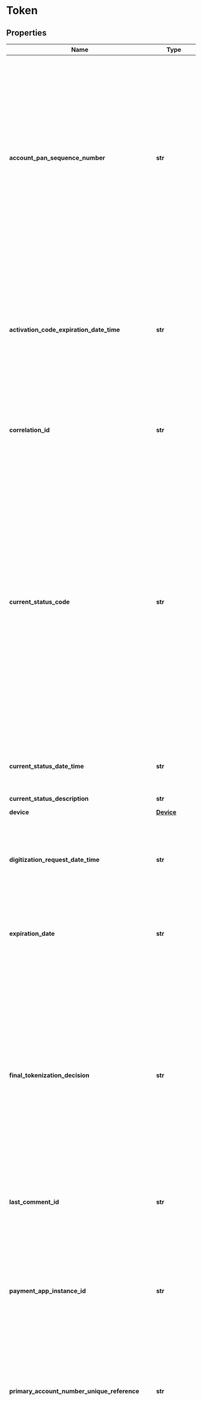# Token


## Properties

Name | Type | Description | Notes
------------ | ------------- | ------------- | -------------
**account_pan_sequence_number** | **str** | The Account PAN Sequence Number associated with a specific token, as provided to MDES previously by the issuer. It may be used to distinguish between multiple cardholders for a single Account PAN, to represent an issuance number of a specific card, or to distinguish between different card products, such as debit or credit, that share the same Account PAN. Conditional field, present when successfully assigned. Supported values - 00 to 99. | [optional] 
**activation_code_expiration_date_time** | **str** | Date and time when an Activation Code will expire. Conditional field, not present for CoF tokens, and only present when an Activation Code has been generated and activation has not yet occurred. The date and time may be in the future or past. string in ISO 8601 format ? YYYY-MM-DDThh:mm:ssTZD . | [optional] 
**correlation_id** | **str** | Value linking pre-digitization messages generated during provisioning. Conditional field, not present for CoF tokens. | [optional] 
**current_status_code** | **str** | Current status of the Token. Valid values:&lt;br&gt; \&quot;U\&quot; - Unmapped. The token has not yet been linked to the Account PAN. The process of tokenization is ?In Progress.&#39;&lt;br&gt; \&quot;A\&quot; - Active. The token is linked to the Account PAN and may initiate new transactions to be authorized.&lt;br&gt; \&quot;S\&quot; - Suspended. The token is linked to the Account PAN but may not perform transactions at the request of one or more suspenders.&lt;br&gt; \&quot;D\&quot; - Deleted. The token is logically deleted but is still linked to the Account PAN for the purposes of post-authorization transaction processing. | [optional] 
**current_status_date_time** | **str** | Date and time the status was updated.  string, ISO 8601 format ? YYYY-MM-DDThh:mm:ssTZD . | [optional] 
**current_status_description** | **str** | Description of the current status. | [optional] 
**device** | [**Device**](Device.md) |  | [optional] 
**digitization_request_date_time** | **str** | Date and time of the initial request for digitization of the Account PAN for this token. Conditional field, not present for CoF tokens. string, in ISO 8601 format ? YYYY-MM-DDThh:mm:ssTZD . | [optional] 
**expiration_date** | **str** | Expiration date of token. Conditional field, present once the token has been designated for the digitization. Four digit string. Format \&quot;mmyy\&quot;. | [optional] 
**final_tokenization_decision** | **str** | Final decision related to the digitization of the Account PAN for this token. Valid values:&lt;br /&gt;    \&quot;D\&quot; - Digitization was declined&lt;br /&gt;    \&quot;A\&quot; - Digitization was approved&lt;br /&gt;    \&quot;R\&quot; - Digitization was approved but required authentication prior to activation.&lt;br /&gt;Conditional field, not present for CoF tokens.&lt;br&gt;&lt;br&gt;_Note:_this information is currently subject to archival processes and will be present for only 1 year following digitization. | [optional] 
**last_comment_id** | **str** | Identifier of the last comment associated with the token. | [optional] 
**payment_app_instance_id** | **str** | Identifier of the Payment App instance within a device that will be provisioned with a token.&lt;br&gt;&lt;br&gt;_Note:_ This may contain the identifier of the Secure Element or a mobile device for some programs. Optional, not present for CoF tokens, and only present when supplied by the Payment App Provider. | [optional] 
**primary_account_number_unique_reference** | **str** | Unique reference to the Account PAN originally digitized. Conditional field, present when successfully assigned. | [optional] 
**provisioning_status_code** | **str** | Current provisioning status of the token. Valid values:&lt;br /&gt;    \&quot;P\&quot; - Token being prepared&lt;br /&gt;    \&quot;T\&quot; - Awaiting cardholder acceptance of Terms and Conditions&lt;br /&gt;    \&quot;D\&quot; - Token being delivered to Wallet Provider or Device&lt;br /&gt;    \&quot;A\&quot; - Awaiting Activation&lt;br /&gt;    \&quot;S\&quot; - Provisioning successful&lt;br /&gt;    \&quot;F\&quot; - Provisioning failed.&lt;br /&gt;&lt;br&gt;&lt;br&gt;_Note:_ The order of the statuses above does not indicate any order of status transitions. Conditional field, not present for CoF tokens. | [optional] 
**provisioning_status_description** | **str** | Description of the provisioning status. Conditional field, not present for CoF tokens. | [optional] 
**storage_technology** | **str** | The architecture or technology used for token storage. Valid values:&lt;br /&gt;    \&quot;D\&quot; - Device memory&lt;br /&gt;    \&quot;P\&quot; - Device memory protected by Trusted Platform Module (TPM)&lt;br /&gt;    \&quot;H\&quot; - Server&lt;br /&gt;    \&quot;E\&quot; - Trusted Execution Environment (TEE)&lt;br /&gt;    \&quot;S\&quot; - Secure Element (SE)&lt;br /&gt;    \&quot;V\&quot; - Virtual Execution Environment (VEE). | [optional] 
**suspenders** | [**Suspenders**](Suspenders.md) |  | [optional] 
**token_activated_date_time** | **str** | Date and time that the token was activated. Conditional field, present only once the Token has been activated. string in ISO 8601 format ? YYYY-MM-DDThh:mm:ssTZD . | [optional] 
**token_assurance_level** | **str** | Indicates the level of Identification and Verification performed to validate the Cardholder and the Cardholder&#39;s account at the time the Token was issued (or at any subsquent time post-issuance).  Only present when a token has a Token Assurance Level assigned.  Supported values are 0 (Not Authenticated) and non-zero (Authenticated). | [optional] 
**token_deleted_from_consumer_app** | **str** | Indicates whether or not a token has been deleted from the consumer app by the token requestor.&lt;br&gt;&lt;br&gt;_Note:_ This is a \&quot;soft delete\&quot; that does not affect the actual Token Status. The token may still be active in the system. Supported values - true, false. | [optional] 
**token_requestor_consumer_facing_entity_name** | **str** | The Token Service Provider name to be displayed to the consumer (consumer-facing name). | [optional] 
**token_requestor_id** | **str** | Per EMV Co, the entity uniquely recognized by Mastercard as the Token Service Provider. | [optional] 
**token_requestor_name** | **str** | The legal name of the token requestor. There can be more than one Token Requestor Id per Token Requester Name (legal name). So it is important to use both parameters to uniquely identify a token requestor. | [optional] 
**token_suffix** | **str** | Last 4 digits of token in a 4 character string. Conditional field, present once the token has been designated for the digitization. | [optional] 
**token_type** | **str** | Type of token. Valid values:&lt;br /&gt;    \&quot;S\&quot; - Embedded Secure Element Token&lt;br /&gt;    \&quot;C\&quot; - Mastercard Cloud-Based Payments token.&lt;br /&gt;   F &#x3D; Static token (deprecated) | [optional] 
**token_unique_reference** | **str** | Unique reference to the token. Conditional field, present when successfully assigned. | [optional] 
**wallet_id** | **str** | Identifier of the Wallet Provider who requested the digitization or tokenization. Conditional field, not present for CoF tokens, and only present when supplied by the Payment App Provider. | [optional] 

## Example

```python
from openapi_client.models.token import Token

# TODO update the JSON string below
json = "{}"
# create an instance of Token from a JSON string
token_instance = Token.from_json(json)
# print the JSON string representation of the object
print(Token.to_json())

# convert the object into a dict
token_dict = token_instance.to_dict()
# create an instance of Token from a dict
token_from_dict = Token.from_dict(token_dict)
```
[[Back to Model list]](../README.md#documentation-for-models) [[Back to API list]](../README.md#documentation-for-api-endpoints) [[Back to README]](../README.md)



